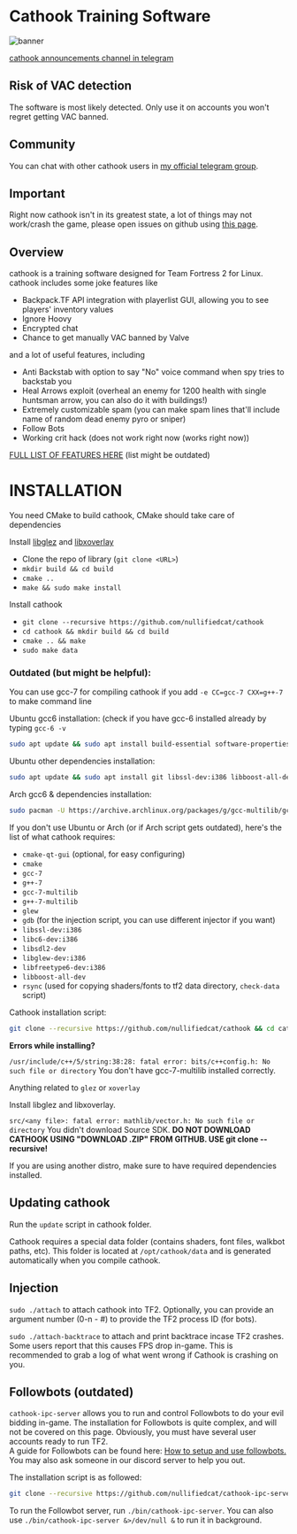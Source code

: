 # Cathook Training Software
![banner](http://i.imgur.com/w96wdtE.png)

[cathook announcements channel in telegram](https://t.me/cathook_cheat)

## Risk of VAC detection

The software is most likely detected. Only use it on accounts you won't regret getting VAC banned.

## Community
You can chat with other cathook users in [my official telegram group](https://t.me/nullifiedcat).

## Important

Right now cathook isn't in its greatest state, a lot of things may not work/crash the game, please open issues on github using [this page](https://github.com/nullifiedcat/cathook/issues).

## Overview

cathook is a training software designed for Team Fortress 2 for Linux. cathook includes some joke features like

* Backpack.TF API integration with playerlist GUI, allowing you to see players' inventory values
* Ignore Hoovy
* Encrypted chat
* Chance to get manually VAC banned by Valve

and a lot of useful features, including

* Anti Backstab with option to say "No" voice command when spy tries to backstab you
* Heal Arrows exploit (overheal an enemy for 1200 health with single huntsman arrow, you can also do it with buildings!)
* Extremely customizable spam (you can make spam lines that'll include name of random dead enemy pyro or sniper)
* Follow Bots
* Working crit hack (does not work right now (works right now))

[FULL LIST OF FEATURES HERE](https://github.com/nullifiedcat/cathook/wiki/List-of-features) (list might be outdated)


# INSTALLATION

You need CMake to build cathook, CMake should take care of dependencies

Install [libglez](https://github.com/nullifiedcat/libglez) and [libxoverlay](https://github.com/nullifiedcat/libxoverlay)

* Clone the repo of library (`git clone <URL>`)
* `mkdir build && cd build`
* `cmake ..`
* `make && sudo make install`

Install cathook

* `git clone --recursive https://github.com/nullifiedcat/cathook`
* `cd cathook && mkdir build && cd build`
* `cmake .. && make`
* `sudo make data`

### Outdated (but might be helpful):

You can use gcc-7 for compiling cathook if you add `-e CC=gcc-7 CXX=g++-7` to make command line

Ubuntu gcc6 installation: (check if you have gcc-6 installed already by typing `gcc-6 -v`
```bash
sudo apt update && sudo apt install build-essential software-properties-common -y && sudo add-apt-repository ppa:ubuntu-toolchain-r/test -y && sudo apt update && sudo apt install gcc-snapshot g++-6-multilib gcc-6 g++-6 -y
```

Ubuntu other dependencies installation:

```bash
sudo apt update && sudo apt install git libssl-dev:i386 libboost-all-dev libc6-dev:i386 gdb libsdl2-dev libglew-dev:i386 libfreetype6-dev:i386 -y 
```


Arch gcc6 & dependencies installation:
```bash
sudo pacman -U https://archive.archlinux.org/packages/g/gcc-multilib/gcc-multilib-6.3.1-2-x86_64.pkg.tar.xz https://archive.archlinux.org/packages/g/gcc-libs-multilib/gcc-libs-multilib-6.3.1-2-x86_64.pkg.tar.xz https://archive.archlinux.org/packages/l/lib32-gcc-libs/lib32-gcc-libs-6.3.1-2-x86_64.pkg.tar.xz && sudo cp -r /usr/include/c++/6.3.1/ /tmp/ && sudo pacman -S gdb gdb-common glew1.10 glew lib32-glew1.10 rsync lib62-gcc-libs gcc-libs-multilib gcc-multilib --noconfirm && yes | sudo cp -r  /tmp/6.3.1/ /usr/include/c++/
```

If you don't use Ubuntu or Arch (or if Arch script gets outdated), here's the list of what cathook requires:

* `cmake-qt-gui` (optional, for easy configuring)
* `cmake`
* `gcc-7`
* `g++-7`
* `gcc-7-multilib`
* `g++-7-multilib`
* `glew`
* `gdb` (for the injection script, you can use different injector if you want)
* `libssl-dev:i386`
* `libc6-dev:i386`
* `libsdl2-dev`
* `libglew-dev:i386`
* `libfreetype6-dev:i386`
* `libboost-all-dev`
* `rsync` (used for copying shaders/fonts to tf2 data directory, `check-data` script)


Cathook installation script:
```bash
git clone --recursive https://github.com/nullifiedcat/cathook && cd cathook && bash build-tf2
```

**Errors while installing?**

`/usr/include/c++/5/string:38:28: fatal error: bits/c++config.h: No such file or directory`
You don't have gcc-7-multilib installed correctly.

Anything related to `glez` or `xoverlay`

Install libglez and libxoverlay.

`src/<any file>: fatal error: mathlib/vector.h: No such file or directory`
You didn't download Source SDK. **DO NOT DOWNLOAD CATHOOK USING "DOWNLOAD .ZIP" FROM GITHUB. USE git clone --recursive!**

If you are using another distro, make sure to have required dependencies installed.

## Updating cathook
Run the `update` script in cathook folder.

Cathook requires a special data folder (contains shaders, font files, walkbot paths, etc). This folder is located at `/opt/cathook/data` and is generated automatically when you compile cathook.

## Injection
`sudo ./attach` to attach cathook into TF2. Optionally, you can provide an argument number (0-n - #) to provide the TF2 process ID (for bots).

`sudo ./attach-backtrace` to attach and print backtrace incase TF2 crashes. Some users report that this causes FPS drop in-game. This is recommended to grab a log of what went wrong if Cathook is crashing on you.

## Followbots (outdated)
`cathook-ipc-server` allows you to run and control Followbots to do your evil bidding in-game. The installation for Followbots is quite complex, and will not be covered on this page. Obviously, you must have several user accounts ready to run TF2.  
A guide for Followbots can be found here: [How to setup and use followbots.](https://www.youtube.com/watch?v=kns5-nw7xUg)  
You may also ask someone in our discord server to help you out.

The installation script is as followed:
```bash
git clone --recursive https://github.com/nullifiedcat/cathook-ipc-server && cd cathook-ipc-server && make -j4
```
To run the Followbot server, run `./bin/cathook-ipc-server`. You can also use `./bin/cathook-ipc-server &>/dev/null &` to run it in background.

